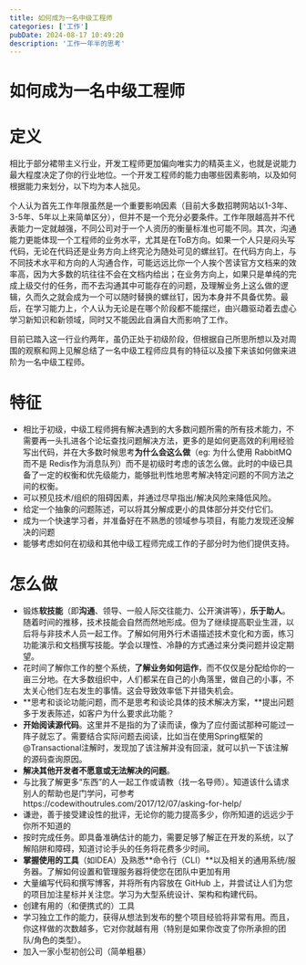 ```yaml
---
title: 如何成为一名中级工程师
categories: ['工作']
pubDate: 2024-08-17 10:49:20
description: '工作一年半的思考'
---
```


# 如何成为一名中级工程师

# 定义

相比于部分裙带主义行业，开发工程师更加偏向唯实力的精英主义，也就是说能力最大程度决定了你的行业地位。一个开发工程师的能力由哪些因素影响，以及如何根据能力来划分，以下均为本人拙见。

个人认为首先工作年限虽然是一个重要影响因素（目前大多数招聘网站以1-3年、3-5年、5年以上来简单区分），但并不是一个充分必要条件。工作年限越高并不代表能力一定就越强，不同公司对于一个人资历的衡量标准也可能不同。其次，沟通能力更能体现一个工程师的业务水平，尤其是在ToB方向。如果一个人只是闷头写代码，无论在代码还是业务方向上终究沦为随处可见的螺丝钉。在代码方向上，与不同技术水平和方向的人沟通合作，可能远远比你一个人挨个苦读官方文档来的效率高，因为大多数的坑往往不会在文档内给出；在业务方向上，如果只是单纯的完成上级交付的任务，而不去沟通其中可能存在的问题，及理解业务上这么做的逻辑，久而久之就会成为一个可以随时替换的螺丝钉，因为本身并不具备优势。最后，在学习能力上，个人认为无论是在哪个阶段都不能摆烂，由兴趣驱动着去虚心学习新知识和新领域，同时又不能因此自满自大而影响了工作。

目前已踏入这一行业约两年，虽仍正处于初级阶段，但根据自己所思所想以及对周围的观察和网上见解总结了一名中级工程师应具有的特征以及接下来该如何做来进阶为一名中级工程师。

# 特征

- 相比于初级，中级工程师拥有解决遇到的大多数问题所需的所有技术能力，不需要再一头扎进各个论坛查找问题解决方法，更多的是如何更高效的利用经验写出代码，并在大多数时候思考**为什么会这么做**（eg: 为什么使用 RabbitMQ 而不是 Redis作为消息队列）而不是初级时考虑的该怎么做。此时的中级已具备了一定的权衡和优先级能力，能够批判性地思考解决特定问题的不同方法之间的权衡。
- 可以预见技术/组织的阻碍因素，并通过尽早指出/解决风险来降低风险。
- 给定一个抽象的问题陈述，可以将其分解成更小的具体部分并交付它们。
- 成为一个快速学习者，并准备好在不熟悉的领域参与项目，有能力发现还没解决的问题
- 能够考虑如何在初级和其他中级工程师完成工作的子部分时为他们提供支持。

# 怎么做

- 锻炼**软技能**（即**沟通**、领导、一般人际交往能力、公开演讲等），**乐于助人**。随着时间的推移，技术技能会自然而然地形成。但为了继续提高职业生涯，以后将与非技术人员一起工作。了解如何用外行术语描述技术变化和方面，练习功能演示和文档撰写技能。学会以理性、冷静的方式通过来分类问题并设定期望。
- 花时间了解你工作的整个系统，**了解业务如何运作**，而不仅仅是分配给你的一亩三分地。在大多数组织中，人们都呆在自己的小角落里，做自己的小事，不太关心他们左右发生的事情。这会导致效率低下并错失机会。
- **思考和谈论功能问题，而不是思考和谈论具体的技术解决方案，**提出问题多于发表陈述，如客户为什么要求此功能？
- **开始阅读源代码**。这里并不是指的为了读而读，像为了应付面试那种可能过一阵子就忘了。需要结合实际问题去阅读，比如当在使用Spring框架的@Transactional注解时，发现加了该注解并没有回滚，就可以扒一下该注解的源码查询原因。
- **解决其他开发者不愿意或无法解决的问题**。
- 与比我了解更多“东西”的人一起工作或请教（找一名导师）。知道该什么请求别人的帮助也是门学问，可参考https://codewithoutrules.com/2017/12/07/asking-for-help/
- 谦逊，善于接受建设性的批评，无论你的能力提高多少，你所知道的远远少于你所不知道的
- 按时完成任务。即具备准确估计的能力，需要足够了解正在开发的系统，以了解陷阱和障碍，知道讨论手头的任务将花费多少时间。
- **掌握使用的工具**（如IDEA）及熟悉**命令行（CLI）**以及相关的通用系统/服务器。了解如何设置和管理服务器将使您在团队中更加有用
- 大量编写代码和撰写博客，并将所有内容放在 GitHub 上，并尝试让人们为您的项目加注星标并关注您。学习为大型系统设计、架构和构建代码。
- 创建有用的（和便携式的）工具
- 学习独立工作的能力，获得从想法到发布的整个项目经验将非常有用。而且，你这样做的次数越多，它对你就越有用（特别是如果你改变了你所承担的团队/角色的类型）。
- 加入一家小型初创公司（简单粗暴）